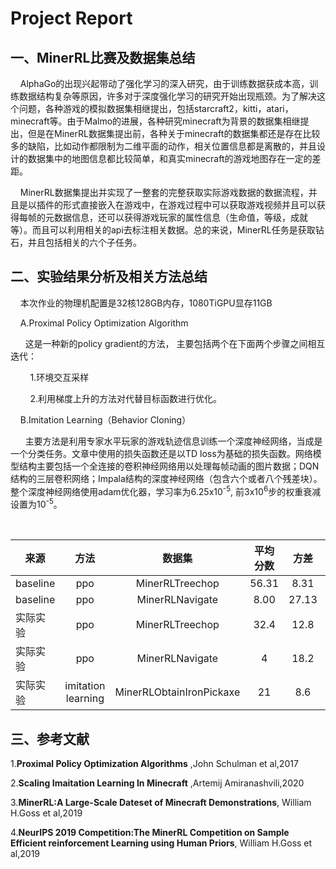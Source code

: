 # Project Report

## 一、MinerRL比赛及数据集总结
&nbsp;&nbsp;&nbsp;&nbsp;AlphaGo的出现兴起带动了强化学习的深入研究，由于训练数据获成本高，训练数据结构复杂等原因，许多对于深度强化学习的研究开始出现瓶颈。为了解决这个问题，各种游戏的模拟数据集相继提出，包括starcraft2，kitti，atari，minecraft等。由于Malmo的进展，各种研究minecraft为背景的数据集相继提出，但是在MinerRL数据集提出前，各种关于minecraft的数据集都还是存在比较多的缺陷，比如动作都限制为二维平面的动作，相关位置信息都是离散的，并且设计的数据集中的地图信息都比较简单，和真实minecraft的游戏地图存在一定的差距。

&nbsp;&nbsp;&nbsp;&nbsp;MinerRL数据集提出并实现了一整套的完整获取实际游戏数据的数据流程，并且是以插件的形式直接嵌入在游戏中，在游戏过程中可以获取游戏视频并且可以获得每帧的元数据信息，还可以获得游戏玩家的属性信息（生命值，等级，成就等）。而且可以利用相关的api去标注相关数据。总的来说，MinerRL任务是获取钻石，并且包括相关的六个子任务。

## 二、实验结果分析及相关方法总结
&nbsp;&nbsp;&nbsp;&nbsp;本次作业的物理机配置是32核128GB内存，1080TiGPU显存11GB

&nbsp;&nbsp;&nbsp;&nbsp;A.Proximal Policy Optimization Algorithm

&nbsp;&nbsp;&nbsp;&nbsp;&nbsp;&nbsp;这是一种新的policy gradient的方法，
主要包括两个在下面两个步骤之间相互迭代：

&nbsp;&nbsp;&nbsp;&nbsp;&nbsp;&nbsp;&nbsp;&nbsp;1.环境交互采样

&nbsp;&nbsp;&nbsp;&nbsp;&nbsp;&nbsp;&nbsp;&nbsp;2.利用梯度上升的方法对代替目标函数进行优化。

&nbsp;&nbsp;&nbsp;&nbsp;B.Imitation Learning（Behavior Cloning）

&nbsp;&nbsp;&nbsp;&nbsp;&nbsp;&nbsp;主要方法是利用专家水平玩家的游戏轨迹信息训练一个深度神经网络，当成是一个分类任务。文章中使用的损失函数还是以TD loss为基础的损失函数。网络模型结构主要包括一个全连接的卷积神经网络用以处理每帧动画的图片数据；DQN结构的三层卷积网络；Impala结构的深度神经网络（包含六个或者八个残差块）。整个深度神经网络使用adam优化器，学习率为6.25x10<sup>-5</sup>, 前3x10<sup>6</sup>步的权重衰减设置为10<sup>-5</sup>。
 
&nbsp;&nbsp;&nbsp;&nbsp;&nbsp;&nbsp;

来源|方法|数据集|平均分数|方差|训练时间
-|:-:|:-:|:-:|:-:|-
baseline|ppo|MinerRLTreechop|56.31|8.31|NaN
baseline|ppo|MinerRLNavigate|8.00|27.13|NaN
实际实验|ppo|MinerRLTreechop|32.4|12.8|20h
实际实验|ppo|MinerRLNavigate|4|18.2|18h
实际实验|imitation learning |MinerRLObtainIronPickaxe|21|8.6|80h(未跑完)

## 三、参考文献
1.<b>Proximal Policy Optimization Algorithms</b> ,John Schulman et al,2017

2.<b>Scaling Imaitation Learning In Minecraft</b> ,Artemij Amiranashvili,2020

3.<b>MinerRL:A Large-Scale Dateset of Minecraft Demonstrations</b>, William H.Goss et al,2019

4.<b>NeurIPS 2019 Competition:The MinerRL Competition on Sample Efficient reinforcement Learning using Human Priors</b>, William H.Goss et al,2019

